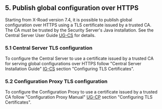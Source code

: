 ## 5. Publish global configuration over HTTPS

Starting from X-Road version 7.4, it is possible to publish global configuration over HTTPS using a TLS certificate issued by a trusted CA. The CA must be trusted by the Security Server's Java installation. See the Central Server User Guide [UG-CS](#Ref_UG-CS) for details.

### 5.1 Central Server TLS configuration

To configure the Central Server to use a certificate issued by a trusted CA for serving global configurations over HTTPS follow "Central Server Installation Guide" [IG-CS](#Ref_IG-CS) section "Configuring TLS Certificates".

### 5.2 Configuration Proxy TLS configuration

To configure the Configuration Proxy to use a certificate issued by a trusted CA follow "Configuration Proxy Manual" [UG-CP](#Ref_UG-CP) section "Configuring TLS Certificates".